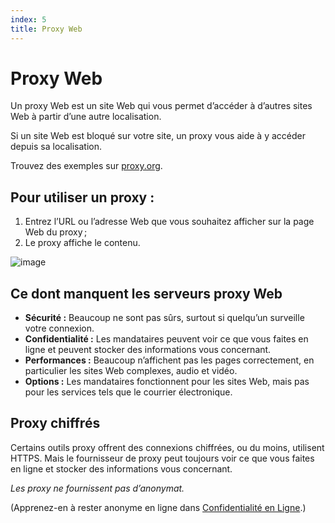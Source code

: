 ```yaml
---
index: 5
title: Proxy Web
---
```

# Proxy Web 

Un proxy Web est un site Web qui vous permet d’accéder à d’autres sites Web à partir d’une autre localisation.

Si un site Web est bloqué sur votre site, un proxy vous aide à y accéder depuis sa localisation.

Trouvez des exemples sur [proxy.org](https://proxy.org/).

## Pour utiliser un proxy :

1. Entrez l’URL ou l’adresse Web que vous souhaitez afficher sur la page Web du proxy ;
2. Le proxy affiche le contenu.

![image](internetb3.png)

## Ce dont manquent les serveurs proxy Web

*   **Sécurité :** Beaucoup ne sont pas sûrs, surtout si quelqu’un surveille votre connexion.
*   **Confidentialité :** Les mandataires peuvent voir ce que vous faites en ligne et peuvent stocker des informations vous concernant.
*   **Performances :** Beaucoup n’affichent pas les pages correctement, en particulier les sites Web complexes, audio et vidéo.
*   **Options :** Les mandataires fonctionnent pour les sites Web, mais pas pour les services tels que le courrier électronique.

## Proxy chiffrés

Certains outils proxy offrent des connexions chiffrées, ou du moins, utilisent HTTPS. Mais le fournisseur de proxy peut toujours voir ce que vous faites en ligne et stocker des informations vous concernant.

*Les proxy ne fournissent pas d’anonymat.*

(Apprenez-en à rester anonyme en ligne dans [Confidentialité en Ligne](umbrella://communications/online-privacy/advanced).) 